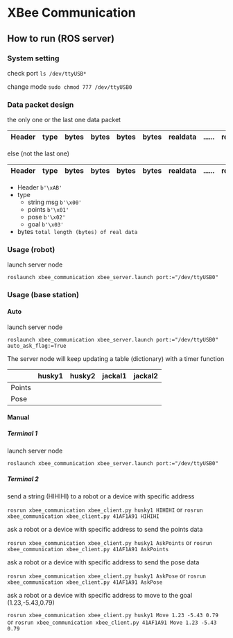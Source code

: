 # XBee Communication
## How to run (ROS server)
### System setting
check port `ls /dev/ttyUSB*`

change mode `sudo chmod 777 /dev/ttyUSB0`

### Data packet design
the only one or the last one data packet

| Header | type | bytes | bytes | bytes | bytes | realdata | ...... | realdata | checksun |
|--------|------|-------|-------|-------|-------|----------|--------|----------|----------|

else (not the last one)

| Header | type | bytes | bytes | bytes | bytes | realdata | ...... | realdata |
|--------|------|-------|-------|-------|-------|----------|--------|----------|

+ Header `b'\xAB'`
+ type
  + string msg `b'\x00'`
  + points `b'\x01'`
  + pose `b'\x02'`
  + goal `b'\x03'`
+ bytes `total length (bytes) of real data`


### Usage (robot)
launch server node

`roslaunch xbee_communication xbee_server.launch port:="/dev/ttyUSB0"`

### Usage (base station)
#### Auto
launch server node

`roslaunch xbee_communication xbee_server.launch port:="/dev/ttyUSB0" auto_ask_flag:=True`

The server node will keep updating a table (dictionary) with a timer function

|        | husky1 | husky2 | jackal1 | jackal2 |
|--------|--------|--------|---------|---------|
| Points |        |        |         |         |
| Pose   |        |        |         |         |

#### Manual
##### Terminal 1
launch server node

`roslaunch xbee_communication xbee_server.launch port:="/dev/ttyUSB0"`
##### Terminal 2
send a string (HIHIHI) to a robot or a device with specific address

`rosrun xbee_communication xbee_client.py husky1 HIHIHI` or `rosrun xbee_communication xbee_client.py 41AF1A91 HIHIHI`

ask a robot or a device with specific address to send the points data

`rosrun xbee_communication xbee_client.py husky1 AskPoints` or `rosrun xbee_communication xbee_client.py 41AF1A91 AskPoints`

ask a robot or a device with specific address to send the pose data

`rosrun xbee_communication xbee_client.py husky1 AskPose` or `rosrun xbee_communication xbee_client.py 41AF1A91 AskPose`

ask a robot or a device with specific address to move to the goal (1.23,-5.43,0.79)

`rosrun xbee_communication xbee_client.py husky1 Move 1.23 -5.43 0.79` or `rosrun xbee_communication xbee_client.py 41AF1A91 Move 1.23 -5.43 0.79`
